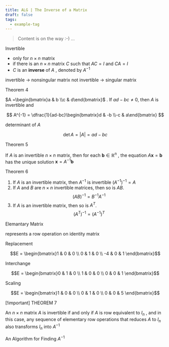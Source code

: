 ```yaml
---
title: ALG | The Inverse of a Matrix
draft: false
tags:
  - example-tag
---
```

> Content is on the way :-) ...

Invertible

- only for $n\times n$ matrix
- if there is an $n\times n$ matrix $C$ such that $AC=I$ and $CA = I$ 
- $C$ is an **inverse** of $A$ , denoted by $A^{-1}$

invertible -> nonsingular matrix
not invertible -> singular matrix

Theorem 4

$A =\begin{bmatrix}a & b \\c & d\end{bmatrix}$ . If $ad-bc\neq 0$, then $A$ is invertible and

$$
A^{-1} = \dfrac{1}{ad-bc}\begin{bmatrix}d & -b \\-c & a\end{bmatrix}
$$

determinant of $A$

$$
\det A = |A| = ad-bc
$$

Theorem 5

If $A$ is an invertible $n\times n$ matrix, then for each $\boldsymbol b \in \mathbb R^n$ , the equation $A\boldsymbol x = \boldsymbol b$ has the unique solution $\boldsymbol x = A^{-1}\boldsymbol b$ 



Theorem 6

1. If $A$ is an invertible matrix, then $A^{-1}$ is invertible $(A^{-1})^{-1} = A$
2. If $A$ and $B$ are $n\times n$ invertible matrices, then so is $AB$.$$(AB)^{-1} = B^{-1}A^{-1}$$
3. If $A$ is an invertible matrix, then so is $A^{T}$. $$(A^T)^{-1}= (A^{-1})^T$$



Elemantary Matrix

represents a row operation on identity matrix

Replacement

$$E = \begin{bmatrix}1 & 0 & 0 \\
0 & 1 & 0 \\
-4 & 0 & 1 
\end{bmatrix}$$

Interchange

$$E = \begin{bmatrix}0 & 1 & 0 \\
1 & 0 & 0 \\
0 & 0 & 1 
\end{bmatrix}$$

Scaling

$$E = \begin{bmatrix}1 & 0 & 0 \\
0 & 1 & 0 \\
0 & 0 & 5 
\end{bmatrix}$$

[!important] THEOREM 7

An $n\times n$ matrix $A$ is invertible if and only if $A$ is row equivalent to $I_n$ , and in this case, any sequence of elementary row operations that reduces $A$ to $I_n$ also transforms $I_n$ into $A^{-1}$



An Algorithm for Finding $A^{-1}$

